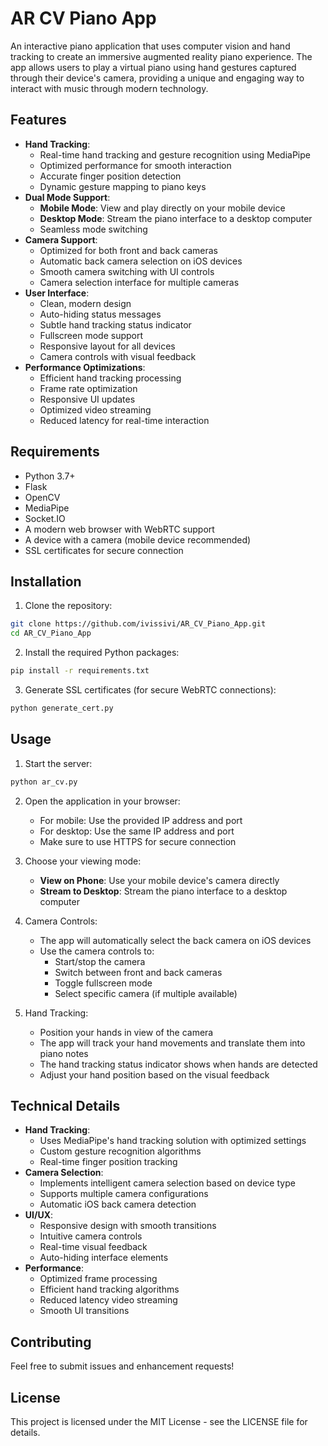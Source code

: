 # AR CV Piano App

An interactive piano application that uses computer vision and hand tracking to create an immersive augmented reality piano experience. The app allows users to play a virtual piano using hand gestures captured through their device's camera, providing a unique and engaging way to interact with music through modern technology.

## Features

- **Hand Tracking**: 
  - Real-time hand tracking and gesture recognition using MediaPipe
  - Optimized performance for smooth interaction
  - Accurate finger position detection
  - Dynamic gesture mapping to piano keys
- **Dual Mode Support**:
  - **Mobile Mode**: View and play directly on your mobile device
  - **Desktop Mode**: Stream the piano interface to a desktop computer
  - Seamless mode switching
- **Camera Support**:
  - Optimized for both front and back cameras
  - Automatic back camera selection on iOS devices
  - Smooth camera switching with UI controls
  - Camera selection interface for multiple cameras
- **User Interface**:
  - Clean, modern design
  - Auto-hiding status messages
  - Subtle hand tracking status indicator
  - Fullscreen mode support
  - Responsive layout for all devices
  - Camera controls with visual feedback
- **Performance Optimizations**:
  - Efficient hand tracking processing
  - Frame rate optimization
  - Responsive UI updates
  - Optimized video streaming
  - Reduced latency for real-time interaction

## Requirements

- Python 3.7+
- Flask
- OpenCV
- MediaPipe
- Socket.IO
- A modern web browser with WebRTC support
- A device with a camera (mobile device recommended)
- SSL certificates for secure connection

## Installation

1. Clone the repository:
```bash
git clone https://github.com/ivissivi/AR_CV_Piano_App.git
cd AR_CV_Piano_App
```

2. Install the required Python packages:
```bash
pip install -r requirements.txt
```

3. Generate SSL certificates (for secure WebRTC connections):
```bash
python generate_cert.py
```

## Usage

1. Start the server:
```bash
python ar_cv.py
```

2. Open the application in your browser:
   - For mobile: Use the provided IP address and port
   - For desktop: Use the same IP address and port
   - Make sure to use HTTPS for secure connection

3. Choose your viewing mode:
   - **View on Phone**: Use your mobile device's camera directly
   - **Stream to Desktop**: Stream the piano interface to a desktop computer

4. Camera Controls:
   - The app will automatically select the back camera on iOS devices
   - Use the camera controls to:
     - Start/stop the camera
     - Switch between front and back cameras
     - Toggle fullscreen mode
     - Select specific camera (if multiple available)

5. Hand Tracking:
   - Position your hands in view of the camera
   - The app will track your hand movements and translate them into piano notes
   - The hand tracking status indicator shows when hands are detected
   - Adjust your hand position based on the visual feedback

## Technical Details

- **Hand Tracking**: 
  - Uses MediaPipe's hand tracking solution with optimized settings
  - Custom gesture recognition algorithms
  - Real-time finger position tracking
- **Camera Selection**: 
  - Implements intelligent camera selection based on device type
  - Supports multiple camera configurations
  - Automatic iOS back camera detection
- **UI/UX**: 
  - Responsive design with smooth transitions
  - Intuitive camera controls
  - Real-time visual feedback
  - Auto-hiding interface elements
- **Performance**: 
  - Optimized frame processing
  - Efficient hand tracking algorithms
  - Reduced latency video streaming
  - Smooth UI transitions

## Contributing

Feel free to submit issues and enhancement requests!

## License

This project is licensed under the MIT License - see the LICENSE file for details.
 
